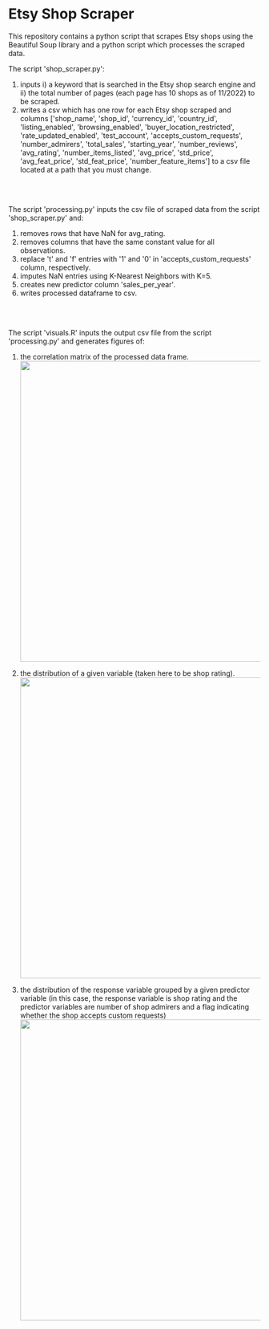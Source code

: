 # Etsy Shop Scraper
This repository contains a python script that scrapes Etsy shops using the Beautiful Soup library and a python script which processes the scraped data.

The script 'shop_scraper.py':
1. inputs i) a keyword that is searched in the Etsy shop search engine and ii) the total number of pages (each page has 10 shops as of 11/2022) to be scraped.
2. writes a csv which has one row for each Etsy shop scraped and columns ['shop_name', 'shop_id', 'currency_id', 'country_id', 'listing_enabled', 'browsing_enabled', 'buyer_location_restricted', 'rate_updated_enabled', 'test_account', 'accepts_custom_requests', 'number_admirers', 'total_sales', 'starting_year', 'number_reviews', 'avg_rating', 'number_items_listed', 'avg_price', 'std_price', 'avg_feat_price', 'std_feat_price', 'number_feature_items'] to a csv file located at a path that you must change. 

<br />
<br />

The script 'processing.py' inputs the csv file of scraped data from the script 'shop_scraper.py' and:
1. removes rows that have NaN for avg_rating.
2. removes columns that have the same constant value for all observations.
3. replace 't' and 'f' entries with '1' and '0' in 'accepts_custom_requests' column, respectively.
4. imputes NaN entries using K-Nearest Neighbors with K=5.
5. creates new predictor column 'sales_per_year'.
6. writes processed dataframe to csv.

<br />
<br />

The script 'visuals.R' inputs the output csv file from the script 'processing.py' and generates figures of:
1. the correlation matrix of the processed data frame.<br />
<img src="https://github.com/hdlugas/etsy_shop_scraper/assets/73852653/a83a5754-cdf2-4cd3-bbfe-cb20096dac0a" width="600" /> <br />

2. the distribution of a given variable (taken here to be shop rating).<br />
<img src="https://github.com/hdlugas/etsy_shop_scraper/assets/73852653/102dae69-5349-408e-8e05-0f1540d86c4d" width="600" /> <br />

3. the distribution of the response variable grouped by a given predictor variable (in this case, the response variable is shop rating and the predictor variables are number of shop admirers and a flag indicating whether the shop accepts custom requests)<br />
<img src="https://github.com/hdlugas/etsy_shop_scraper/assets/73852653/fdaf1705-dc8c-4006-b230-f2ba1cf547dd" width="600" /> <br />
